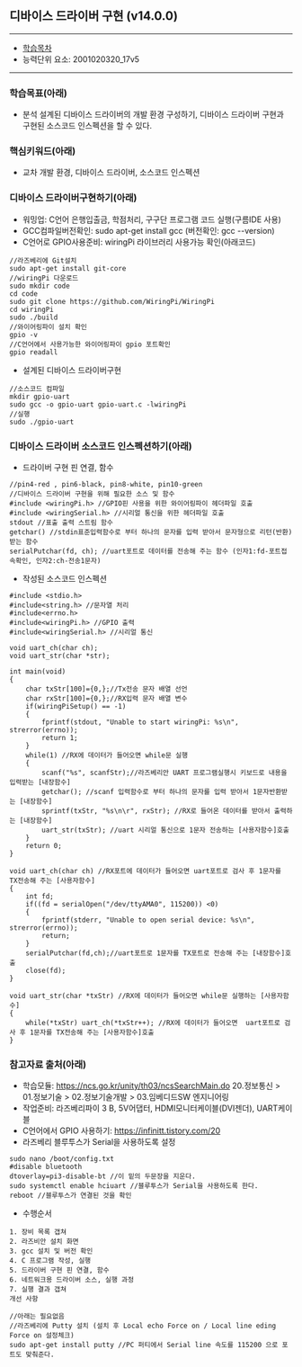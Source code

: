 ## 디바이스 드라이버 구현 (v14.0.0)
 
---

- [학습목차](https://github.com/miniplugin/human)
- 능력단위 요소: 2001020320_17v5

---

### 학습목표(아래)

- 분석 설계된 디바이스 드라이버의 개발 환경 구성하기, 디바이스 드라이버 구현과 구현된 소스코드 인스펙션을 할 수 있다.

### 핵심키워드(아래)

- 교차 개발 환경, 디바이스 드라이버, 소스코드 인스펙션


### 디바이스 드라이버구현하기(아래)

- 워밍업: C언어 은행입출금, 학점처리, 구구단 프로그램 코드 실행(구름IDE 사용)
- GCC컴파일버전확인: sudo apt-get install gcc (버전확인: gcc --version)
- C언어로 GPIO사용준비: wiringPi 라이브러리 사용가능 확인(아래코드)

```
//라즈베리에 Git설치
sudo apt-get install git-core
//wiringPi 다운로드
sudo mkdir code
cd code
sudo git clone https://github.com/WiringPi/WiringPi
cd wiringPi
sudo ./build
//와이어링파이 설치 확인
gpio -v
//C언어에서 사용가능한 와이어링파이 gpio 포트확인
gpio readall 
```

- 설계된 디바이스 드라이버구현

```
//소스코드 컴파일
mkdir gpio-uart
sudo gcc -o gpio-uart gpio-uart.c -lwiringPi
//실행
sudo ./gpio-uart

```

### 디바이스 드라이버 소스코드 인스펙션하기(아래)

- 드라이버 구현 핀 연결, 함수

```
//pin4-red , pin6-black, pin8-white, pin10-green 
//디바이스 드라이버 구현을 위해 필요한 소스 및 함수
#include <wiringPi.h> //GPIO핀 사용을 위한 와이어링파이 헤더파일 호출
#include <wiringSerial.h> //시리얼 통신을 위한 헤더파일 호출
stdout //표출 출력 스트림 함수
getchar() //stdin표준입력함수로 부터 하나의 문자를 입력 받아서 문자형으로 리턴(반환)받는 함수
serialPutchar(fd, ch); //uart포트로 데이터를 전송해 주는 함수 (인자1:fd-포트접속확인, 인자2:ch-전송1문자) 
```

- 작성된 소스코드 인스펙션

```
#include <stdio.h>
#include<string.h> //문자열 처리
#include<errno.h>
#include<wiringPi.h> //GPIO 출력
#include<wiringSerial.h> //시리얼 통신

void uart_ch(char ch);
void uart_str(char *str);

int main(void)
{
	char txStr[100]={0,};//Tx전송 문자 배열 선언
	char rxStr[100]={0,};//RX입력 문자 배열 변수
	if(wiringPiSetup() == -1)
	{
		fprintf(stdout, "Unable to start wiringPi: %s\n", strerror(errno));
		return 1;
	}
	while(1) //RX에 데이터가 들어오면 while문 실행
	{
		scanf("%s", scanfStr);//라즈베리안 UART 프로그램실행시 키보드로 내용을 입력받는 [내장함수] 
		getchar(); //scanf 입력함수로 부터 하나의 문자를 입력 받아서 1문자반환받는 [내장함수]
		sprintf(txStr, "%s\n\r", rxStr); //RX로 들어온 데이터를 받아서 출력하는 [내장함수]
		uart_str(txStr); //uart 시리얼 통신으로 1문자 전송하는 [사용자함수]호출 
	}
	return 0;
}

void uart_ch(char ch) //RX포트에 데이터가 들어오면 uart포트로 검사 후 1문자를 TX전송해 주는 [사용자함수]
{
	int fd;
	if((fd = serialOpen("/dev/ttyAMA0", 115200)) <0)
	{
		fprintf(stderr, "Unable to open serial device: %s\n", strerror(errno));
		return;
	}
	serialPutchar(fd,ch);//uart포트로 1문자를 TX포트로 전송해 주는 [내장함수]호출
	close(fd);
}

void uart_str(char *txStr) //RX에 데이터가 들어오면 while문 실행하는 [사용자함수]
{
	while(*txStr) uart_ch(*txStr++); //RX에 데이터가 들어오면  uart포트로 검사 후 1문자를 TX전송해 주는 [사용자함수]호출
}
```

### 참고자료 출처(아래)
- 학습모듈: https://ncs.go.kr/unity/th03/ncsSearchMain.do 20.정보통신 > 01.정보기술 > 02.정보기술개발 > 03.임베디드SW 엔지니어링
- 작업준비: 라즈베리파이 3 B, 5V어댑터, HDMI모니터케이블(DVI젠더), UART케이블
- C언어에서 GPIO 사용하기: https://infinitt.tistory.com/20
- 라즈베리 블루투스가 Serial을 사용하도록 설정

```
sudo nano /boot/config.txt
#disable bluetooth
dtoverlay=pi3-disable-bt //이 밑의 두문장을 지운다.
sudo systemctl enable hciuart //블루투스가 Serial을 사용하도록 한다.
reboot //블루투스가 연결된 것을 확인
```

- 수행순서

```
1. 장비 목록 갭쳐
2. 라즈비안 설치 화면
3. gcc 설치 및 버전 확인
4. C 프로그램 작성, 실행
5. 드라이버 구현 핀 연결, 함수
6. 네트워크용 드라이버 소스, 실행 과정
7. 실행 결과 갭쳐
개선 사항

```

```
//아래는 필요없음
//라즈베리에 Putty 설치 (설치 후 Local echo Force on / Local line eding Force on 설정체크)
sudo apt-get install putty //PC 퍼티에서 Serial line 속도를 115200 으로 포트도 맞춰준다.
```